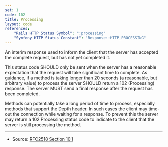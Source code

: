 ```yaml
---
set: 1
code: 102
title: Processing
layout: code
references:
    "Rails HTTP Status Symbol": ":processing"
    "Symfony HTTP Status Constant": "Response::HTTP_PROCESSING"
---
```


An interim response used to inform the client that the server has
accepted the complete request, but has not yet completed it.

This status code SHOULD only be sent when the server has a reasonable
expectation that the request will take significant time to complete. As
guidance, if a method is taking longer than 20 seconds (a reasonable,
but arbitrary value) to process the server SHOULD return a 102
(Processing) response. The server MUST send a final response after the
request has been completed.

Methods can potentially take a long period of time to process,
especially methods that support the Depth header. In such cases the
client may time-out the connection while waiting for a response. To
prevent this the server may return a 102 Processing status code to
indicate to the client that the server is still processing the method.

---

* Source: [RFC2518 Section 10.1][1]

[1]: <https://datatracker.ietf.org/doc/html/rfc2518#section-10.1>
